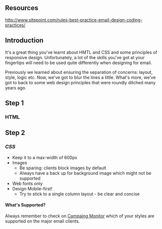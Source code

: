 ## Resources 

http://www.sitepoint.com/rules-best-practice-email-design-coding-practices/

## Introduction

It's a great thing you've learnt about HMTL and CSS and some principles of responsive design. Unfortunately, a lot of the skills you've got at your fingertips will need to be used quite differently when designing for email. 

Previously we learned about ensuring the separation of concerns: layout, style, logic etc. Now, we've got to blur the lines a little. What's more, we've got to back to some web design principles that were roundly ditched many years ago. 

## Step 1
### HTML 

## Step 2
### *CSS*

- Keep it to a max-width of 600px
- Images
    - Be sparing: clients block images by default
    - Always have a back up for background image which might not be supported
- Web fonts only
- Design Mobile-first!
    - Try to stick to a single column layout - be clear and concise

#### What's Supported?
Always remember to check on <a href="https://www.campaignmonitor.com/css/">Campaing Monitor</a> which of your styles are supported on the major email clients. 
